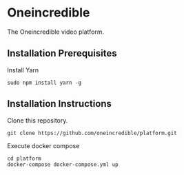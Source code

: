 # Oneincredible

The Oneincredible video platform.

## Installation Prerequisites

Install Yarn
```
sudo npm install yarn -g
```

## Installation Instructions

Clone this repository.
```
git clone https://github.com/oneincredible/platform.git
```

Execute docker compose
```
cd platform
docker-compose docker-compose.yml up
```
